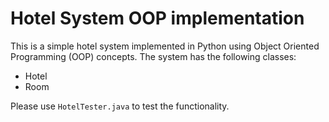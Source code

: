 # Hotel System OOP implementation

This is a simple hotel system implemented in Python using Object Oriented Programming (OOP) concepts. The system has the following classes:
- Hotel
- Room

Please use `HotelTester.java` to test the functionality.
